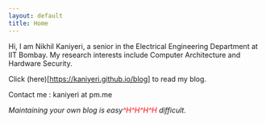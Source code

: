 ```yaml
---
layout: default
title: Home
---
```





Hi, I am Nikhil Kaniyeri, a senior in the Electrical Engineering Department at IIT Bombay. My research interests include Computer Architecture and Hardware Security.

Click (here)[https://kaniyeri.github.io/blog] to read my blog.

Contact me : kaniyeri at pm.me





<i>Maintaining your own blog is easy<span style="color: red;">^H^H^H^H</span> difficult.</i>

